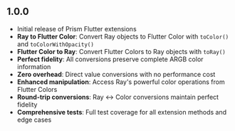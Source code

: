 ## 1.0.0

- Initial release of Prism Flutter extensions
- **Ray to Flutter Color**: Convert Ray objects to Flutter Color with `toColor()` and `toColorWithOpacity()`
- **Flutter Color to Ray**: Convert Flutter Colors to Ray objects with `toRay()`
- **Perfect fidelity**: All conversions preserve complete ARGB color information
- **Zero overhead**: Direct value conversions with no performance cost
- **Enhanced manipulation**: Access Ray's powerful color operations from Flutter Colors
- **Round-trip conversions**: Ray ↔ Color conversions maintain perfect fidelity
- **Comprehensive tests**: Full test coverage for all extension methods and edge cases

